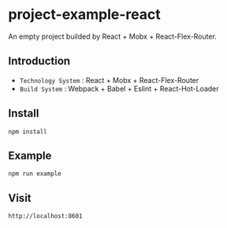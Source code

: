# project-example-react
An empty project builded by React + Mobx + React-Flex-Router.
## Introduction
  * `Technology System` : React + Mobx + React-Flex-Router
  * `Build System` : Webpack + Babel + Eslint + React-Hot-Loader
## Install
```npm install```
## Example
```npm run example```
## Visit
```http://localhost:8601```